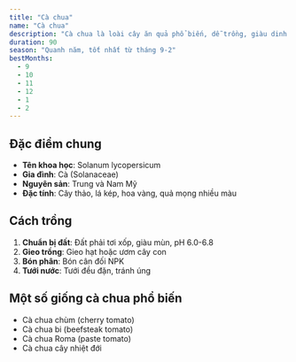 ```yaml
---
title: "Cà chua"
name: "Cà chua"
description: "Cà chua là loài cây ăn quả phổ biến, dễ trồng, giàu dinh dưỡng và có thể chế biến thành nhiều món ăn khác nhau."
duration: 90
season: "Quanh năm, tốt nhất từ tháng 9-2"
bestMonths:
  - 9
  - 10
  - 11
  - 12
  - 1
  - 2
---
```


## Đặc điểm chung
- **Tên khoa học**: Solanum lycopersicum
- **Gia đình**: Cà (Solanaceae)
- **Nguyên sản**: Trung và Nam Mỹ
- **Đặc tính**: Cây thảo, lá kép, hoa vàng, quả mọng nhiều màu

## Cách trồng
1. **Chuẩn bị đất**: Đất phải tơi xốp, giàu mùn, pH 6.0-6.8
2. **Gieo trồng**: Gieo hạt hoặc ươm cây con
3. **Bón phân**: Bón cân đối NPK
4. **Tưới nước**: Tưới đều đặn, tránh úng

## Một số giống cà chua phổ biến
- Cà chua chùm (cherry tomato)
- Cà chua bi (beefsteak tomato)
- Cà chua Roma (paste tomato)
- Cà chua cây nhiệt đới
